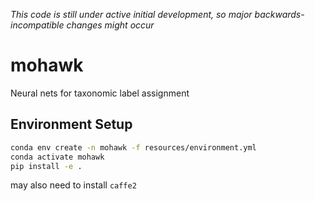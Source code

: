 *This code is still under active initial development, so major backwards-incompatible changes might occur*

# mohawk
Neural nets for taxonomic label assignment

## Environment Setup

```bash
conda env create -n mohawk -f resources/environment.yml
conda activate mohawk
pip install -e .

```
may also need to install `caffe2`


